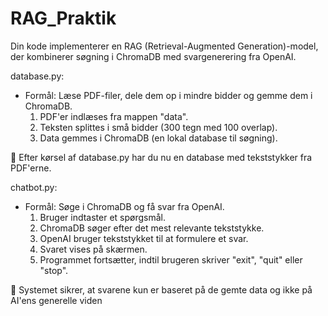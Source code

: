 # RAG_Praktik
Din kode implementerer en RAG (Retrieval-Augmented Generation)-model, der kombinerer søgning i ChromaDB med svargenerering fra OpenAI.

database.py: 
- Formål: Læse PDF-filer, dele dem op i mindre bidder og gemme dem i ChromaDB.
  1. PDF'er indlæses fra mappen "data".
  2. Teksten splittes i små bidder (300 tegn med 100 overlap).
  3. Data gemmes i ChromaDB (en lokal database til søgning).

 🔹 Efter kørsel af database.py har du nu en database med tekststykker fra PDF'erne.

chatbot.py: 
- Formål: Søge i ChromaDB og få svar fra OpenAI.
  1. Bruger indtaster et spørgsmål.
  2. ChromaDB søger efter det mest relevante tekststykke.
  3. OpenAI bruger tekststykket til at formulere et svar.
  4. Svaret vises på skærmen.
  5. Programmet fortsætter, indtil brugeren skriver "exit", "quit" eller "stop".

 🔹 Systemet sikrer, at svarene kun er baseret på de gemte data og ikke på AI'ens generelle viden

